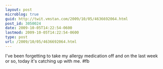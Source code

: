 ```yaml
---
layout: post
microblog: true
guid: http://twit.vmstan.com/2009/10/05/4636692064.html
post_id: 3050024
date: 2009-10-05T14:22:54-0600
lastmod: 2009-10-05T14:22:54-0600
type: post
url: /2009/10/05/4636692064.html
---
```

I've been forgetting to take my allergy medication off and on the last week or so, today it's catching up with me. #fb
